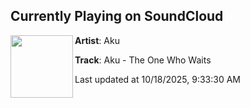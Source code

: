 ## Currently Playing on SoundCloud

[<img align="left" width="100" src="https://i1.sndcdn.com/artworks-5czwTbD8AvVGFRYA-KHmQPw-t500x500.png">](https://soundcloud.com/holytrapmusic/aku-the-one-who-waits)

**Artist**: Aku 

**Track**: Aku - The One Who Waits

Last updated at 10/18/2025, 9:33:30 AM
